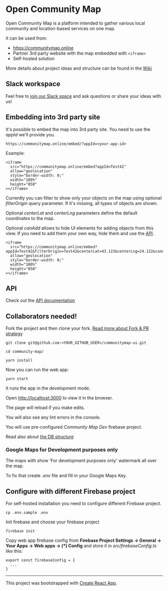 # Open Community Map

Open Community Map is a platform intended to gather various local community and location-based services on one map.

It can be used from:
- https://communitymap.online 
- Partner 3rd party website with the map embedded with `<iframe>`
- Self-hosted solution

More details about project ideas and structure can be found in the [Wiki](https://github.com/opencommunitymap/communitymap-ui/wiki)

## Slack workspace

Feel free to [join our Slack space](https://join.slack.com/t/opencommunitymap/shared_invite/zt-e7hqo2zo-rbeP~IoF0pPkAEsa0B7lcw) and ask questions or share your ideas with us!

## Embedding into 3rd party site

It's possible to embed the map into 3rd party site. You need to use the _appId_ we'll provide you.

```
https://communitymap.online/embed/?appId=<your-app-id>
```

Example:

```
<iframe
  src="https://communitymap.online/embed?appId=Test42"
  allow="geolocation"
  style="border-width: 0;"
  width="100%"
  height="850"
></iframe>
```

Currently you can filter to show only your objects on the map using optional _filterOrigin_ query parameter. If it's missing, all types of objects are shown.

Optional _centerLat_ and _centerLng_ parameters define the default coordinates to the map.

Optional _canAdd_ allows to hide UI elements for adding objects from this view. If you need to add them your own way, hide them and use the [API](#API).

```
<iframe
  src="https://communitymap.online/embed?appId=Test42&filterOrigin=Test42&centerLat=43.123&centerLng=24.122&canAdd=false"
  allow="geolocation"
  style="border-width: 0;"
  width="100%"
  height="850"
></iframe>
```

## API

Check out the [API documentation](https://github.com/opencommunitymap/communitymap-cloud-functions/blob/master/docs/API.md)

## Collaborators needed!

Fork the project and then clone your fork. [Read more about Fork & PR strategy](https://help.github.com/en/github/collaborating-with-issues-and-pull-requests/working-with-forks)

```
git clone git@github.com:<YOUR_GITHUB_USER>/communitymap-ui.git

cd community-map/

yarn install
```


Now you can run the web app:

```
yarn start
```

It runs the app in the development mode.

Open [http://localhost:3000](http://localhost:3000) to view it in the browser.

The page will reload if you make edits.

You will also see any lint errors in the console.

You will use pre-configured _Community Map Dev_ firebase project.

Read also about [the DB structure](docs/DB.md)

### Google Maps for Development purposes only

The maps with show 'For development purposes only' watermark all over the map.

To fix that create _.env_ file and fill in your Google Maps Key.

## Configure with different Firebase project

For self-hosted installation you need to configure different Firebase project.

```
cp .env.sample .env
```

Init firebase and choose your firebase project

```
firebase init
```

Copy web app firebase config from **Firebase Project Settings -> General -> Your Apps -> Web apps -> (\*) Config** and store it in _src/firebaseConfig.ts_ like this:

```
export const firebaseConfig = {
  ...
}
```
------

This project was bootstrapped with [Create React App](https://github.com/facebook/create-react-app).
